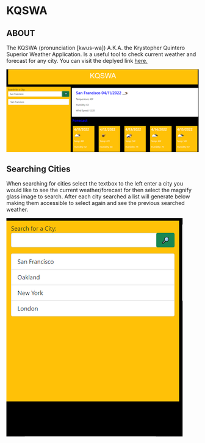 # KQSWA
## **ABOUT**
The KQSWA (pronunciation [kwus-wa]) A.K.A. the Krystopher Quintero Superior Weather Application. Is a useful tool to check current weather and forecast for any city. You can visit the deplyed link [here.](https://krystopherq.github.io/KQSWA/)

![Website-screen-shot](assets/website.png)

## **Searching Cities**
When searching for cities select the textbox to the left enter a city you would like to see the current weather/forecast for then select the magnify glass image to search. After each city searched a list will generate below making them accessible to select again and see the previous searched weather.

![save](assets/search.png)

